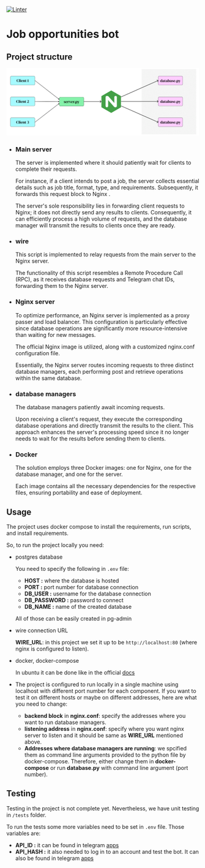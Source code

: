 [![Linter](https://github.com/AhmadAlhussin2/job-opportunities-bot/actions/workflows/pylint.yml/badge.svg)](https://github.com/AhmadAlhussin2/job-opportunities-bot/actions/workflows/pylint.yml)

# Job opportunities bot

## Project structure

![](./static/server-setup.gif)

- ### Main server

    The server is implemented where it should patiently wait for clients to complete their requests.

    For instance, if a client intends to post a job, the server collects essential details such as job title, format, type, and requirements. Subsequently, it  forwards this request block to Nginx .

    The server's sole responsibility lies in forwarding client requests to Nginx; it does not directly send any results to clients. Consequently, it can efficiently process a high volume of requests, and the database manager will transmit the results to clients once they are ready.

- ### wire

    This script is implemented to relay requests from the main server to the Nginx server.

    The functionality of this script resembles a Remote Procedure Call (RPC), as it receives database requests and Telegram chat IDs, forwarding them to the Nginx server.

- ### Nginx server

    To optimize performance, an Nginx server is implemented as a proxy passer and load balancer. This configuration is particularly effective since database operations are significantly more resource-intensive than waiting for new messages.

    The official Nginx image is utilized, along with a customized nginx.conf configuration file. 

    Essentially, the Nginx server routes incoming requests to three distinct database managers, each performing post and retrieve operations within the same database.

- ### database managers

    The database managers patiently await incoming requests.

    Upon receiving a client's request, they execute the corresponding database operations and directly transmit the results to the client. This approach enhances the server's processing speed since it no longer needs to wait for the results before sending them to clients.

- ### Docker

    The solution employs three Docker images: one for Nginx, one for the database manager, and one for the server. 
    
    Each image contains all the necessary dependencies for the respective files, ensuring portability and ease of deployment.
     

## Usage

The project uses docker compose to install the requirements, run scripts, and install requirements.

So, to run the project locally you need:

- postgres database

    You need to specify the following in `.env` file:

    - __HOST :__ where the database is hosted
    - __PORT :__ port number for database connection
    - __DB_USER :__ username for the database connection
    - __DB_PASSWORD :__ password to connect
    - __DB_NAME :__ name of the created database

    All of those can be easily created in pg-admin 

- wire connection URL

    __WIRE_URL__: in this project we set it up to be `http://localhost:80` (where nginx is configured to listen).

- docker, docker-compose

    In ubuntu it can be done like in the official [docs](https://docs.docker.com/compose/install/)

- The project is configured to run locally in a single machine using localhost with different port number for each component. If you want to test it on different hosts or maybe on different addresses, here are what you need to change:
    
    - __backend block__ in __nginx.conf__: specify the addresses where you want to run database managers.
    - __listening address__ in __nginx.conf__: specify where you want nginx server to listen and it should be same as __WIRE_URL__ mentioned above.
    - __Addresses where database managers are running__: we spcified them as command line arguments provided to the python file by docker-compose. Therefore, either change them in __docker-compose__ or run __database.py__ with command line argument (port number).


## Testing

Testing in the project is not complete yet. Nevertheless, we have unit testing in `/tests` folder.

To run the tests some more variables need to be set in `.env` file. Those variables are:

- __API_ID :__ it can be found in telegram [apps](https://my.telegram.org/apps)
- __API_HASH :__ it also needed to log in to an account and test the bot. It can also be found in telegram [apps](https://my.telegram.org/apps)
